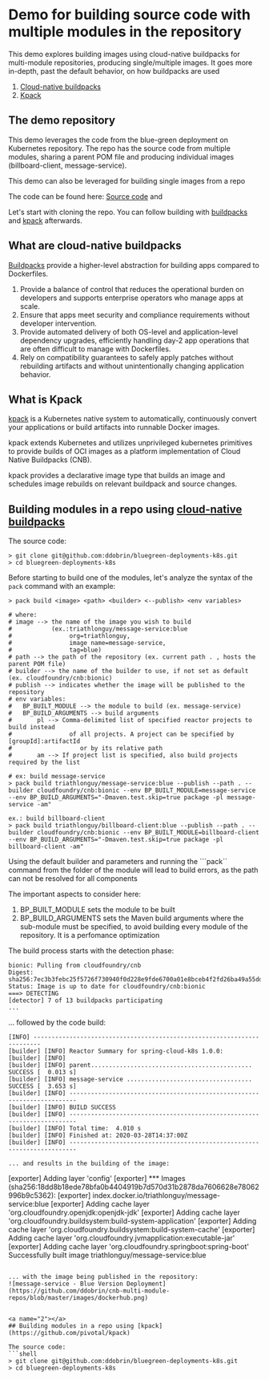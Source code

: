 # Demo for building source code with multiple modules in the repository
This demo explores building images using cloud-native buildpacks for multi-module repositories, producing single/multiple images.
It goes more in-depth, past the default behavior, on how buildpacks are used 

1. [Cloud-native buildpacks](#1)
2. [Kpack](#2)

## The demo repository

This demo leverages the code from the blue-green deployment on Kubernetes repository. The repo has the source code from multiple modules, sharing a parent POM file and producing individual images (billboard-client, message-service).

This demo can also be leveraged for building single images from a repo

The code can be found here: [Source code](https://github.com/ddobrin/bluegreen-deployments-k8s) and 

Let's start with cloning the repo. You can follow building with [buildpacks](#1) and [kpack](#2) afterwards.


## What are cloud-native buildpacks
[Buildpacks](https://https://buildpacks.io/) provide a higher-level abstraction for building apps compared to Dockerfiles.

1. Provide a balance of control that reduces the operational burden on developers and supports enterprise operators who manage apps at scale.
2. Ensure that apps meet security and compliance requirements without developer intervention.
3. Provide automated delivery of both OS-level and application-level dependency upgrades, efficiently handling day-2 app operations that are often difficult to manage with Dockerfiles.
4. Rely on compatibility guarantees to safely apply patches without rebuilding artifacts and without unintentionally changing application behavior.

## What is Kpack

[kpack](https://github.com/pivotal/kpack) is a Kubernetes native system to automatically, continuously convert your applications or build artifacts into runnable Docker images.

kpack extends Kubernetes and utilizes unprivileged kubernetes primitives to provide builds of OCI images as a platform implementation of Cloud Native Buildpacks (CNB).

kpack provides a declarative image type that builds an image and schedules image rebuilds on relevant buildpack and source changes.

<a name="1"></a>
## Building modules in a repo using [cloud-native buildpacks](https://https://buildpacks.io/)

The source code:
```shell
> git clone git@github.com:ddobrin/bluegreen-deployments-k8s.git
> cd bluegreen-deployments-k8s
```

Before starting to build one of the modules, let's analyze the syntax of the ```pack``` command with an example:

```shell
> pack build <image> <path> <builder> <--publish> <env variables>

# where:
# image --> the name of the image you wish to build 
#           (ex.:triathlonguy/message-service:blue 
#                org=triathlonguy, 
#                image name=message-service, 
#                tag=blue)
# path --> the path of the repository (ex. current path . , hosts the parent POM file)
# builder --> the name of the builder to use, if not set as default (ex. cloudfoundry/cnb:bionic)
# publish --> indicates whether the image will be published to the repository
# env variables:
#   BP_BUILT_MODULE --> the module to build (ex. message-service)
#   BP_BUILD_ARGUMENTS --> build arguments 
#       pl --> Comma-delimited list of specified reactor projects to build instead
#                of all projects. A project can be specified by [groupId]:artifactId
#                   or by its relative path
#       am --> If project list is specified, also build projects required by the list

# ex: build message-service
> pack build triathlonguy/message-service:blue --publish --path . --builder cloudfoundry/cnb:bionic --env BP_BUILT_MODULE=message-service --env BP_BUILD_ARGUMENTS="-Dmaven.test.skip=true package -pl message-service -am"

ex.: build billboard-client
> pack build triathlonguy/billboard-client:blue --publish --path . --builder cloudfoundry/cnb:bionic --env BP_BUILT_MODULE=billboard-client --env BP_BUILD_ARGUMENTS="-Dmaven.test.skip=true package -pl billboard-client -am"
```

Using the default builder and parameters and running the ```pack`` command from the folder of the module will lead to build errors, as the path can not be resolved for all components

The important aspects to consider here:
1. BP_BUILT_MODULE sets the module to be built
2. BP_BUILD_ARGUMENTS sets the Maven build arguments where the sub-module must be specified, to avoid building every module of the repository. It is a perfomance optimization

The build process starts with the detection phase:
```shell
bionic: Pulling from cloudfoundry/cnb
Digest: sha256:7ec3b3febc25f5726f730940f0d228e9fde6700a01e8bceb4f2fd26ba49a55dd
Status: Image is up to date for cloudfoundry/cnb:bionic
===> DETECTING
[detector] 7 of 13 buildpacks participating
...
```

... followed by the code build:
```
[INFO] ------------------------------------------------------------------------
[builder] [INFO] Reactor Summary for spring-cloud-k8s 1.0.0:
[builder] [INFO]
[builder] [INFO] parent............................................. SUCCESS [  0.013 s]
[builder] [INFO] message-service ................................... SUCCESS [  3.653 s]
[builder] [INFO] ------------------------------------------------------------------------
[builder] [INFO] BUILD SUCCESS
[builder] [INFO] ------------------------------------------------------------------------
[builder] [INFO] Total time:  4.010 s
[builder] [INFO] Finished at: 2020-03-28T14:37:00Z
[builder] [INFO] ------------------------------------------------------------------------

... and results in the building of the image:
```
[exporter] Adding layer 'config'
[exporter] *** Images (sha256:18dd8b18ede78bfa0b4404919b7d570d31b2878da7606628e78062996b9c5362):
[exporter]       index.docker.io/triathlonguy/message-service:blue
[exporter] Adding cache layer 'org.cloudfoundry.openjdk:openjdk-jdk'
[exporter] Adding cache layer 'org.cloudfoundry.buildsystem:build-system-application'
[exporter] Adding cache layer 'org.cloudfoundry.buildsystem:build-system-cache'
[exporter] Adding cache layer 'org.cloudfoundry.jvmapplication:executable-jar'
[exporter] Adding cache layer 'org.cloudfoundry.springboot:spring-boot'
Successfully built image triathlonguy/message-service:blue
```

... with the image being published in the repository:
![message-service - Blue Version Deployment](https://github.com/ddobrin/cnb-multi-module-repos/blob/master/images/dockerhub.png)  


<a name="2"></a>
## Building modules in a repo using [kpack](https://github.com/pivotal/kpack)

The source code:
```shell
> git clone git@github.com:ddobrin/bluegreen-deployments-k8s.git
> cd bluegreen-deployments-k8s
```

